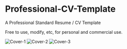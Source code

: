 # Professional-CV-Template
A Professional Standard Resume / CV Template

Free to use, modify, etc, for personal and commercial use.

![Cover-1](https://user-images.githubusercontent.com/74496368/190376795-b5966e6f-1d33-4927-b330-3dd3cdfd58b8.png)
![Cover-2](https://user-images.githubusercontent.com/74496368/190376807-a7e3392e-8c2c-4c67-a27a-389f2370ff09.png)
![Cover-3](https://user-images.githubusercontent.com/74496368/190376817-ccb64495-7ace-4ca3-8366-02edd6cda09e.png)
